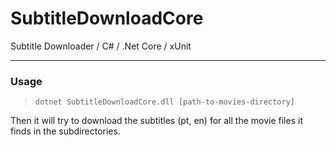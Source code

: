 # SubtitleDownloadCore
Subtitle Downloader   /   C#  /   .Net Core  / xUnit

---

### Usage

> ``` dotnet SubtitleDownloadCore.dll [path-to-movies-directory] ```


Then it will try to download the subtitles (pt, en) for all the movie files it finds in the subdirectories.


